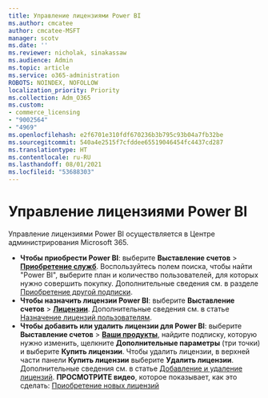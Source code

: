 ```yaml
---
title: Управление лицензиями Power BI
ms.author: cmcatee
author: cmcatee-MSFT
manager: scotv
ms.date: ''
ms.reviewer: nicholak, sinakassaw
ms.audience: Admin
ms.topic: article
ms.service: o365-administration
ROBOTS: NOINDEX, NOFOLLOW
localization_priority: Priority
ms.collection: Adm_O365
ms.custom:
- commerce_licensing
- "9002564"
- "4969"
ms.openlocfilehash: e2f6701e310fdf670236b3b795c93b04a7fb32be
ms.sourcegitcommit: 540a4e2515f7cfddee65519046454fc4437cd287
ms.translationtype: HT
ms.contentlocale: ru-RU
ms.lasthandoff: 08/01/2021
ms.locfileid: "53688303"
---
```

# <a name="power-bi-license-management"></a>Управление лицензиями Power BI

Управление лицензиями Power BI осуществляется в Центре администрирования Microsoft 365.

- **Чтобы приобрести Power BI**: выберите **Выставление счетов** \> **[Приобретение служб](https://go.microsoft.com/fwlink/p/?linkid=868433)**. Воспользуйтесь полем поиска, чтобы найти "Power BI", выберите план и количество пользователей, для которых нужно совершить покупку. Дополнительные сведения см. в разделе [Приобретение другой подписки](/microsoft-365/commerce/try-or-buy-microsoft-365#buy-a-different-subscription).
- **Чтобы назначить лицензии Power BI**: выберите **Выставление счетов** > **[Лицензии](https://go.microsoft.com/fwlink/p/?linkid=842264)**. Дополнительные сведения см. в статье [Назначение лицензий пользователям](/microsoft-365/admin/manage/assign-licenses-to-users).
- **Чтобы добавить или удалить лицензии для Power BI**: выберите **Выставление счетов** > **[Ваши продукты](https://go.microsoft.com/fwlink/p/?linkid=842054)**, найдите подписку, которую нужно изменить, щелкните **Дополнительные параметры** (три точки) и выберите **Купить лицензии**. Чтобы удалить лицензии, в верхней части панели **Купить лицензии** выберите **Удалить лицензии**. Дополнительные сведения см. в статье [Добавление и удаление лицензий](/microsoft-365/commerce/licenses/buy-licenses).
**ПРОСМОТРИТЕ видео**, которое показывает, как это сделать: [Приобретение новых лицензий](https://go.microsoft.com/fwlink/p/?linkid=2154857)